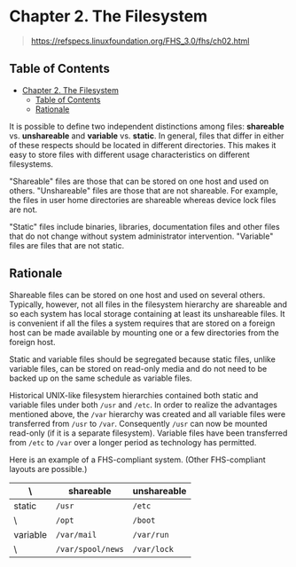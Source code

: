 # Chapter 2. The Filesystem

> <https://refspecs.linuxfoundation.org/FHS_3.0/fhs/ch02.html>

## Table of Contents

- [Chapter 2. The Filesystem](#chapter-2-the-filesystem)
  - [Table of Contents](#table-of-contents)
  - [Rationale](#rationale)

It is possible to define two independent distinctions among files: **shareable**
vs. **unshareable** and **variable** vs. **static**. In general, files that
differ in either of these respects should be located in different directories.
This makes it easy to store files with different usage characteristics on
different filesystems.

"Shareable" files are those that can be stored on one host and used on others.
"Unshareable" files are those that are not shareable. For example, the files in
user home directories are shareable whereas device lock files are not.

"Static" files include binaries, libraries, documentation files and other files
that do not change without system administrator intervention. "Variable" files
are files that are not static.

## Rationale

Shareable files can be stored on one host and used on several others. Typically,
however, not all files in the filesystem hierarchy are shareable and so each
system has local storage containing at least its unshareable files. It is
convenient if all the files a system requires that are stored on a foreign host
can be made available by mounting one or a few directories from the foreign host.

Static and variable files should be segregated because static files, unlike
variable files, can be stored on read-only media and do not need to be backed
up on the same schedule as variable files.

Historical UNIX-like filesystem hierarchies contained both static and variable
files under both `/usr` and `/etc`. In order to realize the advantages
mentioned above, the `/var` hierarchy was created and all variable files were
transferred from `/usr` to `/var`. Consequently `/usr` can now be mounted
read-only (if it is a separate filesystem). Variable files have been
transferred from `/etc` to `/var` over a longer period as technology has
permitted.

Here is an example of a FHS-compliant system. (Other FHS-compliant layouts are possible.)

| \        | shareable         | unshareable |
| -------- | ----------------- | ----------- |
| static   | `/usr`            | `/etc`      |
| \        | `/opt`            | `/boot`     |
| variable | `/var/mail`       | `/var/run`  |
| \        | `/var/spool/news` | `/var/lock` |
